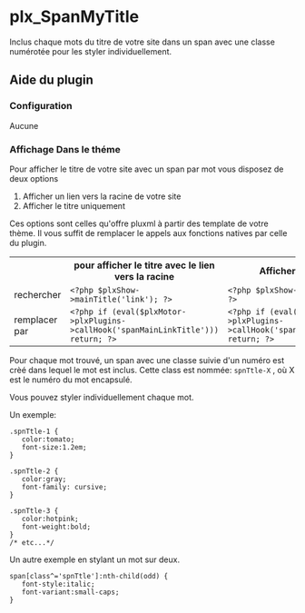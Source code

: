 # plx_SpanMyTitle
Inclus chaque mots du titre de votre site dans un span avec une classe numérotée pour les styler individuellement.

<h2>Aide du plugin</h2>
	
<h3>Configuration</h3>
  <p>Aucune</p>
<h3>Affichage Dans le théme</h3>
  <p>Pour afficher le titre de votre site avec un span par mot vous disposez de deux options </p>
  <ol><li>Afficher un lien vers la racine de votre site</li>
    <li>Afficher le titre uniquement  </li>
  </ol>
  <p>Ces options sont celles qu'offre pluxml à partir des template de votre thème. Il vous suffit de remplacer le appels aux fonctions natives par celle du plugin.</p>

  <table>
    <tr><td></td><th>pour afficher le titre avec le lien vers la racine</th><th>Afficher le titre</th></tr>
    <tr><td>rechercher</td><td><code>&lt;?php $plxShow->mainTitle('link'); ?></code></td><td><code>&lt;?php $plxShow->mainTitle(); ?></code></td></tr>
    <tr><td>remplacer par</td> <td><code>&lt;?php if (eval($plxMotor->plxPlugins->callHook('spanMainLinkTitle'))) return; ?></code></td> <td> <code>&lt;?php if (eval($plxMotor->plxPlugins->callHook('spanMainTitle'))) return; ?></code></td></tr>
  </table>
  
  Pour chaque mot trouvé, un span avec une classe suivie d'un numéro est crèé dans lequel le mot est inclus. Cette class est nommée:  `spnTtle-X` , où X est le numéro du mot encapsulé.
  
  Vous pouvez styler individuellement chaque mot.
  
  Un exemple:
  ```
  .spnTtle-1 {
     color:tomato;
     font-size:1.2em;
  }
  
  .spnTtle-2 {
     color:gray;
     font-family: cursive;
  }

  .spnTtle-3 {
     color:hotpink;
     font-weight:bold;
  }
  /* etc...*/
  
  ```
  
  Un autre exemple en stylant un mot sur deux.
  ```
  span[class^='spnTtle']:nth-child(odd) {
     font-style:italic;
     font-variant:small-caps;
  }
  
  ```
  
